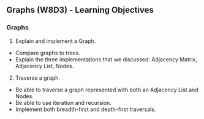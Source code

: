 ## Graphs (W8D3) - Learning Objectives

### Graphs
1. Explain and implement a Graph.
- Compare graphs to trees.
- Explain the three implementations that we discussed: Adjacency Matrix, Adjacency List, Nodes.

2. Traverse a graph.
- Be able to traverse a graph represented with both an Adjacency List and Nodes.
- Be able to use iteration and recursion.
- Implement both breadth-first and depth-first traversals.
